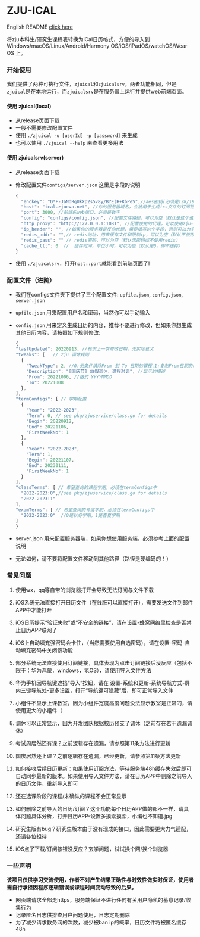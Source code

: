 # 
# ZJU-ICAL
English README [click here](README_en.md)

将zju本科生/研究生课程表转换为iCal日历格式，方便的导入到Windows/macOS/Linux/Android/Harmony OS/iOS/iPadOS/watchOS/Wear OS 上。

 

### 开始使用 

我们提供了两种可执行文件，`zjuical`和`zjuicalsrv`，两者功能相同，但是`zjuical`是在本地运行，而`zjuicalsrv`是在服务器上运行并提供web前端页面。

#### 使用 zjuical(local)

- 从release页面下载 
- 一般不需要修改配置文件
- 使用 `./zjuical -u [userId] -p [password]` 来生成
- 也可以使用 `./zjuical --help` 来查看更多用法

#### 使用 zjuicalsrv(server)

- 从release页面下载
- 修改配置文件`configs/server.json`
    这里是字段的说明
  ~~~js
  {
    "enckey": "D*F-JaNdRgUkXp2s5v8y/B?E(H+KbPeS",//aes密钥(必须是128/192/256位bit)
    "host": "ical.zjueva.net", //你的服务器域名，会被用于生成ics文件的订阅链接
    "port": 3000, //前端的web端口，必须是数字
    "config": "configs/config.json", //配置文件路径，可以为空（默认是这个值）
    "http_proxy": "http://127.0.0.1:1081", //配置使用的代理，可以使用zju-connect
    "ip_header": "", //如果你的服务器是反向代理，需要填写这个字段，否则可以为空（默认是这个值）
    "redis_addr": "",// redis地址，用来缓存文件和限制ip，可以为空（默认不使用redis）
    "redis_pass": "" // redis密码，可以为空（默认无密码或不使用redis）
    "cache_ttl": 0  //  缓存时间，单位小时，可以为空（默认是0，即不缓存）
  }
  
  ~~~

- 使用 `./zjuicalsrv`，打开`host::port`就能看到前端页面了!

### 配置文件（进阶）
 
- 我们在configs文件夹下提供了三个配置文件: `upfile.json`, `config.json`, `server.json`
- `upfile.json` 用来配置用户名和密码，当然你可以手动输入
- `config.json` 用来定义生成日历的内容，推荐不要进行修改，但如果你想生成其他日历内容，请按照如下规则修改:
  ~~~js
  {
  "lastUpdated": 20220913, //标识上一次修改日期，无实际意义
  "tweaks": [   // zju 调休规则
    {
      "TweakType": 2, //0:无条件清除From 到 To 日期的课程,1:复制From日期的课程 到 To日期,2:将From日期和To日期的课程对换
      "Description": "[国庆节] 放假调休，课程对调", //显示的描述
      "From": 20221006, //格式 YYYYMMDD
      "To": 20221008 
    },
  ],
  "termConfigs": [ // 学期配置
    {
      "Year": "2022-2023",
      "Term": 0, // see pkg/zjuservice/class.go for details
      "Begin": 20220912,
      "End": 20221106,
      "FirstWeekNo": 1
    },
    {
      "Year": "2022-2023",
      "Term": 1,
      "Begin": 20221107,
      "End": 20230111,
      "FirstWeekNo": 1
    }
  ],
  "classTerms": [ // 希望查询的课程学期，必须在termConfigs中
    "2022-2023:0",//see pkg/zjuservice/class.go for details
    "2022-2023:1"
  ],
  "examTerms": [ // 希望查询的考试学期，必须在termConfigs中
    "2022-2023:0"  //0是秋冬学期，1是春夏学期
  ]
  }
  ~~~
  
- server.json 用来配置服务器端，如果你想使用服务端，必须参考上面的配置说明
- 无论如何，请不要将配置文件移动到其他路径（路径是硬编码的！）



### 常见问题
1. 使用wx，qq等自带的浏览器打开会导致无法订阅与文件下载

2. iOS系统无法直接打开日历文件（在线版可以直接打开），需要发送文件到邮件APP中才能打开

3. iOS日历提示“验证失败”或“不安全的链接”，请在设置-蜂窝网络里检查是否禁止日历APP联网了

4. iOS上自动填充强密码会卡住，（当然需要使用自选密码），请在设置-密码-自动填充密码中关闭该功能

5. 部分系统无法直接使用订阅链接，具体表现为点击订阅链接后没反应（包括不限于：华为鸿蒙，windows，氢OS），请使用导入文件方法

6. 华为手机因导航键遮挡“导入”按钮，请在 设置-系统和更新-系统导航方式-屏内三键导航处-更多设置，打开“导航键可隐藏”后，即可正常导入文件

7. 小组件不显示上课教室，因为小组件宽度高度问题没法显示教室是正常的，请使用更大的小组件（

8. 调休可以正常显示，因为开发团队根据校历预支了调休（之前存在若干遗漏调休）

9. 考试周居然还有课？之前逻辑存在遗漏，请参照第11条方法进行更新

10. 国庆居然还上课？之前逻辑存在遗漏，已经更新，请参照第11条方法更新

11. 如何接收后续日历更新：如果使用订阅方法，等待服务端48h缓存失效后即可自动同步最新的版本。如果使用导入文件方法，请在日历APP中删除之前导入的日历文件，重新导入即可

12. 还在选课阶段的课程/未确认的课程不会正常显示

13. 如何删除之前导入的日历/订阅？这个功能每个日历APP做的都不一样，请具体问题具体分析，打开日历APP-设置多摸索摸索，小编也不知道.jpg

14. 研究生版有bug？研究生版本由于没有现成的接口，因此需要更大力气适配，还请各位担待

15. iOS点了下载/订阅按钮没反应？玄学问题，试试换个网/换个浏览器


### 一些声明
**该项目仅供学习交流使用，作者不对产生结果正确性与时效性做实时保证，使用者需自行承担因程序逻辑错误或课程时间变动导致的后果。** 
- 网页端请求全部走https，服务端保证不进行任何有关用户隐私的蓄意记录/收集行为 
- 记录匿名日志供排查用户问题使用，日志定期删除 
- 为了减少请求教务网的次数，减少被ban ip的概率，日历文件将被匿名缓存48h 
